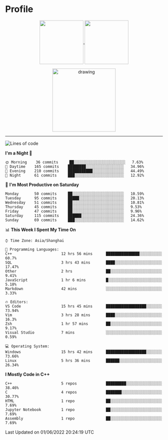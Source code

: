 # Profile

<p align="center">
  <a href="https://github.com/SourVoice">
    <img
      align="center"
      height="140em"
      src="https://github-readme-stats.vercel.app/api?username=SourVoice&show_icons=true&include_all_commits=true&count_private=true&theme=tokyonight"
    />
  </a>
  <a href="https://github.com/SourVoice">
    <img
      align="center"
      height="140em"
      src="https://github-readme-stats.vercel.app/api/top-langs/?username=SourVoice&show_icons=true&include_all_commits=true&count_private=true&layout=compact&theme=tokyonight"
    />
  </a>
</p>

<p align="center">
   <a href="https://github.com/SourVoice">
    <img
      align="center"
      height="202em"
      alt="drawing"
      src="https://activity-graph.herokuapp.com/graph?username=SourVoice&theme=react-dark"
    />
  </a>
</p>

---
<!--START_SECTION:waka-->
![Lines of code](https://img.shields.io/badge/From%20Hello%20World%20I%27ve%20Written-254%20Thousand%20lines%20of%20code-blue)

**I'm a Night 🦉** 

```text
🌞 Morning    36 commits     ██░░░░░░░░░░░░░░░░░░░░░░░   7.63% 
🌆 Daytime    165 commits    ████████░░░░░░░░░░░░░░░░░   34.96% 
🌃 Evening    210 commits    ███████████░░░░░░░░░░░░░░   44.49% 
🌙 Night      61 commits     ███░░░░░░░░░░░░░░░░░░░░░░   12.92%

```
📅 **I'm Most Productive on Saturday** 

```text
Monday       50 commits     ██░░░░░░░░░░░░░░░░░░░░░░░   10.59% 
Tuesday      95 commits     █████░░░░░░░░░░░░░░░░░░░░   20.13% 
Wednesday    51 commits     ██░░░░░░░░░░░░░░░░░░░░░░░   10.81% 
Thursday     45 commits     ██░░░░░░░░░░░░░░░░░░░░░░░   9.53% 
Friday       47 commits     ██░░░░░░░░░░░░░░░░░░░░░░░   9.96% 
Saturday     115 commits    ██████░░░░░░░░░░░░░░░░░░░   24.36% 
Sunday       69 commits     ███░░░░░░░░░░░░░░░░░░░░░░   14.62%

```


📊 **This Week I Spent My Time On** 

```text
⌚︎ Time Zone: Asia/Shanghai

💬 Programming Languages: 
C++                      12 hrs 56 mins      ███████████████░░░░░░░░░░   60.7% 
SQL                      3 hrs 43 mins       ████░░░░░░░░░░░░░░░░░░░░░   17.47% 
Other                    2 hrs               ██░░░░░░░░░░░░░░░░░░░░░░░   9.41% 
JavaScript               1 hr 6 mins         █░░░░░░░░░░░░░░░░░░░░░░░░   5.18% 
Markdown                 42 mins             ░░░░░░░░░░░░░░░░░░░░░░░░░   3.33%

🔥 Editors: 
VS Code                  15 hrs 45 mins      ██████████████████░░░░░░░   73.94% 
Vim                      3 hrs 28 mins       ████░░░░░░░░░░░░░░░░░░░░░   16.3% 
Zsh                      1 hr 57 mins        ██░░░░░░░░░░░░░░░░░░░░░░░   9.17% 
Visual Studio            7 mins              ░░░░░░░░░░░░░░░░░░░░░░░░░   0.59%

💻 Operating System: 
Windows                  15 hrs 42 mins      ██████████████████░░░░░░░   73.66% 
Linux                    5 hrs 36 mins       ██████░░░░░░░░░░░░░░░░░░░   26.34%

```

**I Mostly Code in C++** 

```text
C++                      5 repos             █████████░░░░░░░░░░░░░░░░   38.46% 
C                        4 repos             ███████░░░░░░░░░░░░░░░░░░   30.77% 
HTML                     1 repo              ██░░░░░░░░░░░░░░░░░░░░░░░   7.69% 
Jupyter Notebook         1 repo              ██░░░░░░░░░░░░░░░░░░░░░░░   7.69% 
Assembly                 1 repo              ██░░░░░░░░░░░░░░░░░░░░░░░   7.69%

```



 Last Updated on 01/06/2022 20:24:19 UTC
<!--END_SECTION:waka-->
